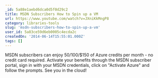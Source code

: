 ```yaml
---
_id: 5a88e1aebd6dca0d5f0d29c2
title: MSDN Subscribers How to Spin up a VM
url: https://www.youtube.com/watch?v=JXniKkMngP8
category: libraries-tools
slug: 'msdn-subscribers-how-to-spin-up-a-vm'
user_id: 5a83ce59d6eb0005c4ecda2c
createdOn: '2014-06-14T15:55:01.000Z'
tags: []
---
```


MSDN subscribers can enjoy $50/$100/$150 of Azure credits per month - no credit card required. Activate your benefits through the MSDN subscriber portal, sign in with your MSDN credentials, click on "Activate Azure" and follow the prompts. See you in the cloud!

